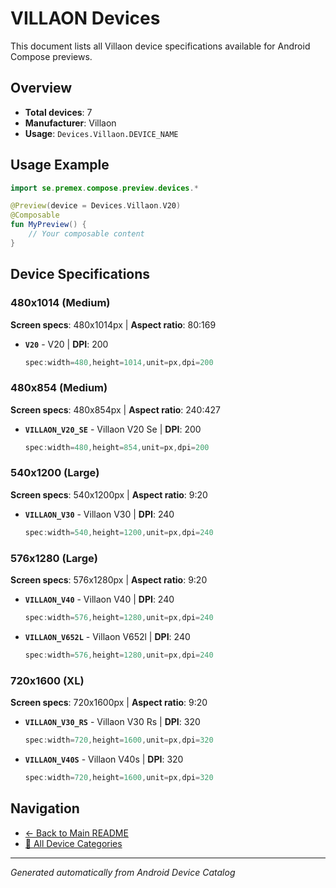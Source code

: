 # VILLAON Devices

This document lists all Villaon device specifications available for Android Compose previews.

## Overview

- **Total devices**: 7
- **Manufacturer**: Villaon
- **Usage**: `Devices.Villaon.DEVICE_NAME`

## Usage Example

```kotlin
import se.premex.compose.preview.devices.*

@Preview(device = Devices.Villaon.V20)
@Composable
fun MyPreview() {
    // Your composable content
}
```

## Device Specifications

### 480x1014 (Medium)

**Screen specs**: 480x1014px | **Aspect ratio**: 80:169

- **`V20`** - V20 | **DPI**: 200
  ```kotlin
  spec:width=480,height=1014,unit=px,dpi=200
  ```

### 480x854 (Medium)

**Screen specs**: 480x854px | **Aspect ratio**: 240:427

- **`VILLAON_V20_SE`** - Villaon V20 Se | **DPI**: 200
  ```kotlin
  spec:width=480,height=854,unit=px,dpi=200
  ```

### 540x1200 (Large)

**Screen specs**: 540x1200px | **Aspect ratio**: 9:20

- **`VILLAON_V30`** - Villaon V30 | **DPI**: 240
  ```kotlin
  spec:width=540,height=1200,unit=px,dpi=240
  ```

### 576x1280 (Large)

**Screen specs**: 576x1280px | **Aspect ratio**: 9:20

- **`VILLAON_V40`** - Villaon V40 | **DPI**: 240
  ```kotlin
  spec:width=576,height=1280,unit=px,dpi=240
  ```

- **`VILLAON_V652L`** - Villaon V652l | **DPI**: 240
  ```kotlin
  spec:width=576,height=1280,unit=px,dpi=240
  ```

### 720x1600 (XL)

**Screen specs**: 720x1600px | **Aspect ratio**: 9:20

- **`VILLAON_V30_RS`** - Villaon V30 Rs | **DPI**: 320
  ```kotlin
  spec:width=720,height=1600,unit=px,dpi=320
  ```

- **`VILLAON_V40S`** - Villaon V40s | **DPI**: 320
  ```kotlin
  spec:width=720,height=1600,unit=px,dpi=320
  ```

## Navigation

- [← Back to Main README](../../README.md)
- [📱 All Device Categories](../README.md)

---
*Generated automatically from Android Device Catalog*
